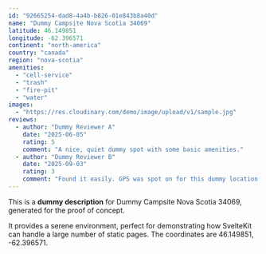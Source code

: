 ```yaml
---
id: "92665254-dad8-4a4b-b826-01e843b8a40d"
name: "Dummy Campsite Nova Scotia 34069"
latitude: 46.149851
longitude: -62.396571
continent: "north-america"
country: "canada"
region: "nova-scotia"
amenities:
  - "cell-service"
  - "trash"
  - "fire-pit"
  - "water"
images:
  - "https://res.cloudinary.com/demo/image/upload/v1/sample.jpg"
reviews:
  - author: "Dummy Reviewer A"
    date: "2025-06-05"
    rating: 5
    comment: "A nice, quiet dummy spot with some basic amenities."
  - author: "Dummy Reviewer B"
    date: "2025-09-03"
    rating: 3
    comment: "Found it easily. GPS was spot on for this dummy location."
---
```


This is a **dummy description** for Dummy Campsite Nova Scotia 34069, generated for the proof of concept.

It provides a serene environment, perfect for demonstrating how SvelteKit can handle a large number of static pages. The coordinates are 46.149851, -62.396571.

